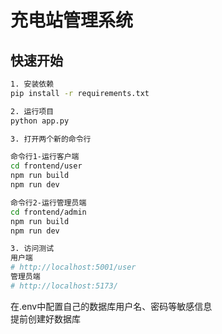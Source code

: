 # 充电站管理系统

## 快速开始
```bash
1. 安装依赖
pip install -r requirements.txt

2. 运行项目
python app.py

3. 打开两个新的命令行

命令行1-运行客户端
cd frontend/user
npm run build
npm run dev

命令行2-运行管理员端
cd frontend/admin
npm run build
npm run dev

3. 访问测试
用户端
# http://localhost:5001/user
管理员端
# http://localhost:5173/
```

在.env中配置自己的数据库用户名、密码等敏感信息 \
提前创建好数据库